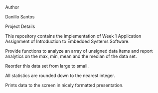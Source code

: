 Author

Danillo Santos

Project Details

This repository contains the implementation of Week 1 Application Assignment of Introduction to Embedded Systems Software.

Provide functions to analyze an array of unsigned data items and report analytics on the max, min, mean and the median of the data set.

Reorder this data set from large to small.

All statistics are rounded down to the nearest integer.

Prints data to the screen in nicely formatted presentation.